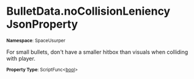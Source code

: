 # BulletData.noCollisionLeniency JsonProperty

<small>**Namespace**: SpaceUsurper</small>

For small bullets, don't have a smaller hitbox than visuals when colliding with player.

<small>**Property Type**: ScriptFunc&lt;[bool](https://docs.microsoft.com/en-us/dotnet/api/system.boolean?view=netframework-4.5)&gt;</small>

